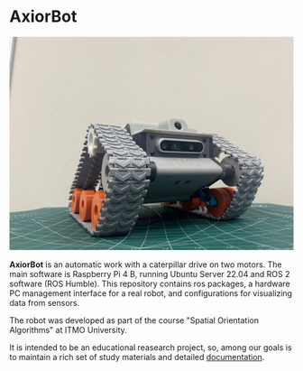 # AxiorBot

<p align="center">
  <img src=./docs/axiorbot.jpg/>
</p>

**AxiorBot** is an automatic work with a caterpillar drive on two motors. The main software is Raspberry Pi 4 B, running Ubuntu Server 22.04 and ROS 2 software (ROS Humble). This repository contains ros packages, a hardware PC management interface for a real robot, and configurations for visualizing data from sensors.

The robot was developed as part of the course "Spatial Orientation Algorithms" at ITMO University.

It is intended to be an educational reasearch project, so, among our goals is to maintain a rich set of study materials and detailed [documentation](https://github.com/ITMO-Robotics-Group/axior_software/tree/main/docs).
